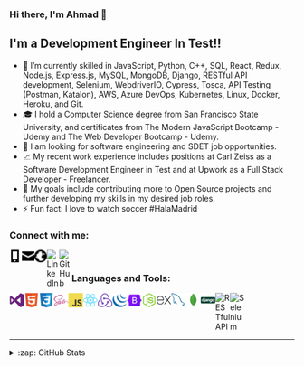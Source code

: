 ### Hi there, I'm Ahmad 👋



## I'm a Development Engineer In Test!!

- 🌱 I’m currently skilled in JavaScript, Python, C++, SQL, React, Redux, Node.js, Express.js, MySQL, MongoDB, Django, RESTful API development, Selenium, WebdriverIO, Cypress, Tosca, API Testing (Postman, Katalon), AWS, Azure DevOps, Kubernetes, Linux, Docker, Heroku, and Git.
- 🎓 I hold a Computer Science degree from San Francisco State University, and certificates from The Modern JavaScript Bootcamp - Udemy and The Web Developer Bootcamp - Udemy.
- 🎯 I am looking for software engineering and SDET job opportunities.
- 📈 My recent work experience includes positions at Carl Zeiss as a Software Development Engineer in Test and at Upwork as a Full Stack Developer - Freelancer.
- 🥅 My goals include contributing more to Open Source projects and further developing my skills in my desired job roles.
- ⚡ Fun fact: I love to watch soccer #HalaMadrid


### Connect with me:
[<img align="left" alt="Phone" width="22px" src="https://raw.githubusercontent.com/iconic/open-iconic/master/svg/phone.svg" />][phone]
[<img align="left" alt="Email" width="22px" src="https://raw.githubusercontent.com/iconic/open-iconic/master/svg/envelope-closed.svg" />][email]
[<img align="left" alt="Website" width="22px" src="https://raw.githubusercontent.com/iconic/open-iconic/master/svg/globe.svg" />][website]
[<img align="left" alt="LinkedIn" width="22px" src="https://simpleicons.org/icons/linkedin.svg" />][linkedin]
[<img align="left" alt="GitHub" width="22px" src="https://simpleicons.org/icons/github.svg" />][github]

[phone]: tel:+14693210894
[email]: mailto:afghan.ahmadmujtaba@gmail.com
[website]: https://ahmadafghan.com/
[linkedin]: https://linkedin.com/in/ahmadafghan
[github]: https://github.com/ahmadcr7

<br />

### Languages and Tools:



[<img align="left" alt="Visual Studio Code" width="26px" src="https://raw.githubusercontent.com/devicons/devicon/master/icons/visualstudio/visualstudio-plain.svg" />][webdevplaylist]
[<img align="left" alt="HTML5" width="26px" src="https://raw.githubusercontent.com/devicons/devicon/master/icons/html5/html5-original.svg" />][webdevplaylist]
[<img align="left" alt="CSS3" width="26px" src="https://raw.githubusercontent.com/devicons/devicon/master/icons/css3/css3-original.svg" />][cssplaylist]
[<img align="left" alt="Sass" width="26px" src="https://raw.githubusercontent.com/devicons/devicon/master/icons/sass/sass-original.svg" />][cssplaylist]
[<img align="left" alt="JavaScript" width="26px" src="https://raw.githubusercontent.com/devicons/devicon/master/icons/javascript/javascript-original.svg" />][jsplaylist]
[<img align="left" alt="React" width="26px" src="https://raw.githubusercontent.com/devicons/devicon/master/icons/react/react-original.svg" />][webdevplaylist]
[<img align="left" alt="Redux" width="26px" src="https://raw.githubusercontent.com/devicons/devicon/master/icons/redux/redux-original.svg" />][webdevplaylist]
[<img align="left" alt="jQuery" width="26px" src="https://raw.githubusercontent.com/devicons/devicon/master/icons/jquery/jquery-original.svg" />][webdevplaylist]
[<img align="left" alt="Bootstrap" width="26px" src="https://raw.githubusercontent.com/devicons/devicon/master/icons/bootstrap/bootstrap-original.svg" />][webdevplaylist]
[<img align="left" alt="Node.js" width="26px" src="https://raw.githubusercontent.com/devicons/devicon/master/icons/nodejs/nodejs-original.svg" />][webdevplaylist]
[<img align="left" alt="Express.js" width="26px" src="https://raw.githubusercontent.com/devicons/devicon/master/icons/express/express-original.svg" />][webdevplaylist]
[<img align="left" alt="MySQL" width="26px" src="https://raw.githubusercontent.com/devicons/devicon/master/icons/mysql/mysql-original.svg" />][webdevplaylist]
[<img align="left" alt="MongoDB" width="26px" src="https://raw.githubusercontent.com/devicons/devicon/master/icons/mongodb/mongodb-original.svg" />][webdevplaylist]
[<img align="left" alt="Django" width="26px" src="https://raw.githubusercontent.com/devicons/devicon/master/icons/django/django-original.svg" />][webdevplaylist]
[<img align="left" alt="RESTful API" width="26px" src="https://img.icons8.com/office/16/000000/api-settings.png"/>][webdevplaylist]
[<img align="left" alt="Selenium" width="26px" src="https://img.icons8.com/fluency/26/000000/selenium-test-automation.png" />][webdevplaylist]



<br />
<br />

<br />
<br />

---









<details>
  <summary>:zap: GitHub Stats</summary>

  <img align="left" alt="codeSTACKr's GitHub Stats" src="https://github-readme-stats.codestackr.vercel.app/api?username=AhmadCR7&show_icons=true&hide_border=true" />

</details>




[instagram]: https://www.instagram.com/ahmad_afghan25
[linkedin]: https://www.linkedin.com/in/ahmad-afghan-6a6951176
[webdevplaylist]: https://www.youtube.com/playlist?list=PLkwxH9e_vrAJ0WbEsFA9W3I1W-g_BTsbt
[jsplaylist]: https://www.youtube.com/playlist?list=PLkwxH9e_vrALRJKu7wfXby3MKeflhTu6B
[cssplaylist]: https://www.youtube.com/playlist?list=PLkwxH9e_vrALSdvZuEh6gqQdmDoDIoqz4
